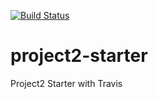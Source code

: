 [![Build Status](https://travis-ci.com/alperg/project2-starter.svg?branch=master)](https://travis-ci.com/alperg/project2-starter)

# project2-starter
Project2 Starter with Travis
